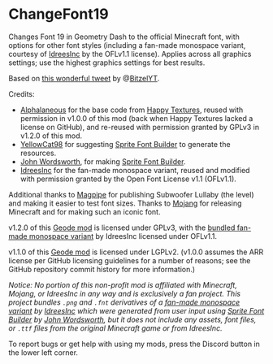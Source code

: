 # ChangeFont19

Changes Font 19 in Geometry Dash to the official Minecraft font, with options for other font styles (including a fan-made monospace variant, courtesy of [IdreesInc](https://github.com/IdreesInc) by the OFLv1.1 license).
Applies across all graphics settings; use the highest graphics settings for best results.

Based on [this wonderful tweet](https://web.archive.org/web/20210909202628/https://twitter.com/bitzelyt/status/1351621941443125255) by @[BitzelYT](https://twitter.com/BitzelYT/).

Credits:
- [Alphalaneous](https://github.com/Alphalaneous) for the base code from [Happy Textures](https://github.com/Alphalaneous/HappyTextures/), reused with permission in v1.0.0 of this mod (back when Happy Textures lacked a license on GitHub), and re-reused with permission granted by GPLv3 in v1.2.0 of this mod.
- [YellowCat98](https://github.com/YellowCat98) for suggesting [Sprite Font Builder](https://www.johnwordsworth.com/projects/sprite-font-builder) to generate the resources.
- [John Wordsworth](https://www.johnwordsworth.com), for making [Sprite Font Builder](https://www.johnwordsworth.com/projects/sprite-font-builder).
- [IdreesInc](https://github.com/IdreesInc) for the fan-made monospace variant, reused and modified with permission granted by the Open Font License v1.1 (OFLv1.1).

Additional thanks to [Magpipe](https://www.youtube.com/channel/UC4NJ3nwh1oG9IeS64vyoPwQ) for publishing Subwoofer Lullaby (the level) and making it easier to test font sizes.
Thanks to [Mojang](https://mojang.com) for releasing Minecraft and for making such an iconic font.

v1.2.0 of this [Geode mod](https://geode-sdk.org) is licensed under GPLv3, with the [bundled fan-made monospace variant](https://github.com/IdreesInc/Monocraft) by IdreesInc licensed under OFLv1.1.

v1.1.0 of this [Geode mod](https://geode-sdk.org) is licensed under LGPLv2. (v1.0.0 assumes the ARR license per GitHub licensing guidelines for a number of reasons; see the GitHub repository commit history for more information.)

<cy>*Notice: No portion of this non-profit mod is affiliated with Minecraft, Mojang, or IdreesInc in any way and is exclusively a fan project. This project bundles `.png` and `.fnt` derivatives of a [fan-made monospace variant](https://github.com/IdreesInc/Monocraft) by [IdreesInc](https://github.com/IdreesInc) which were generated from user input using [Sprite Font Builder](https://www.johnwordsworth.com/projects/sprite-font-builder) by [John Wordsworth](https://www.johnwordsworth.com), but it does not include any assets, font files, or `.ttf` files from the original Minecraft game or from IdreesInc.*</c>

To report bugs or get help with using my mods, press the Discord button in the lower left corner.